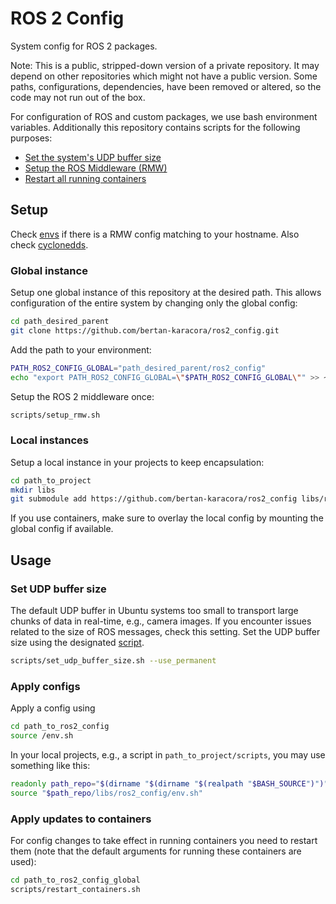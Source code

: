 # ROS 2 Config

System config for ROS 2 packages.

Note: This is a public, stripped-down version of a private repository. It may depend on other repositories which might not have a public version. Some paths, configurations, dependencies, have been removed or altered, so the code may not run out of the box.

For configuration of ROS and custom packages, we use bash environment variables.
Additionally this repository contains scripts for the following purposes:

- [Set the system's UDP buffer size](scripts/set_udp_buffer_size.sh)
- [Setup the ROS Middleware (RMW)](scripts/setup_rmw.sh)
- [Restart all running containers](scripts/restart_containers.sh)

## Setup

Check [envs](envs) if there is a RMW config matching to your hostname. Also check [cyclonedds](cyclonedds).

### Global instance

Setup one global instance of this repository at the desired path. This allows configuration of the entire system by changing only the global config:

```bash
cd path_desired_parent
git clone https://github.com/bertan-karacora/ros2_config.git
```

Add the path to your environment:

```bash
PATH_ROS2_CONFIG_GLOBAL="path_desired_parent/ros2_config"
echo "export PATH_ROS2_CONFIG_GLOBAL=\"$PATH_ROS2_CONFIG_GLOBAL\"" >> ~/.bashrc
```

Setup the ROS 2 middleware once:

```bash
scripts/setup_rmw.sh
```

### Local instances

Setup a local instance in your projects to keep encapsulation:

```bash
cd path_to_project
mkdir libs
git submodule add https://github.com/bertan-karacora/ros2_config libs/ros2_config
```

If you use containers, make sure to overlay the local config by mounting the global config if available.

## Usage

### Set UDP buffer size

The default UDP buffer in Ubuntu systems too small to transport large chunks of data in real-time, e.g., camera images.
If you encounter issues related to the size of ROS messages, check this setting.
Set the UDP buffer size using the designated [script](scripts/set_udp_buffer_size.sh).

```bash
scripts/set_udp_buffer_size.sh --use_permanent
```

### Apply configs

Apply a config using

```bash
cd path_to_ros2_config
source /env.sh
```

In your local projects, e.g., a script in `path_to_project/scripts`, you may use something like this:

```bash
readonly path_repo="$(dirname "$(dirname "$(realpath "$BASH_SOURCE")")")"
source "$path_repo/libs/ros2_config/env.sh"
```

### Apply updates to containers

For config changes to take effect in running containers you need to restart them (note that the default arguments for running these containers are used):

```bash
cd path_to_ros2_config_global
scripts/restart_containers.sh
```
